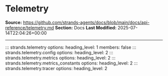 # Telemetry

**Source:** https://github.com/strands-agents/docs/blob/main/docs/api-reference/telemetry.md
**Section:** Docs
**Last Modified:** 2025-07-14T22:04:26+00:00

---

::: strands.telemetry
    options:
      heading_level: 1
      members: false
::: strands.telemetry.config
    options:
      heading_level: 2
::: strands.telemetry.metrics
    options:
      heading_level: 2
::: strands.telemetry.metrics_constants
    options:
      heading_level: 2
::: strands.telemetry.tracer
    options:
      heading_level: 2
